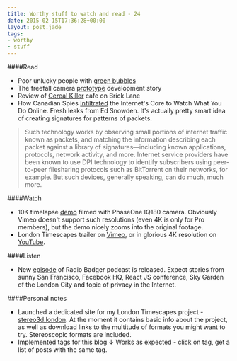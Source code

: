 ```yaml
---
title: Worthy stuff to watch and read - 24
date: 2015-02-15T17:36:28+00:00
layout: post.jade
tags:
- worthy
- stuff
---
```


####Read

* Poor unlucky people with [green bubbles](https://medium.com/message/its-kind-of-cheesy-being-green-2c72cc9e5eda)
* The freefall camera [prototype](http://www.skydivemag.com/article/the-freefall-camera) development story
* Review of [Cereal Killer](http://roisi.co.uk/tech-girl-town-cereal-killer-cafe/) cafe on Brick Lane
* How Canadian Spies [Infiltrated](http://motherboard.vice.com/read/how-canadian-spies-infiltrated-the-internets-core-to-watch-what-you-do-online) the Internet's Core to Watch What You Do Online. Fresh leaks from Ed Snowden. It's actually pretty smart idea of creating signatures for patterns of packets.

>Such technology works by observing small portions of internet traffic known as packets, and matching the information describing each packet against a library of signatures—including known applications, protocols, network activity, and more. Internet service providers have been known to use DPI technology to identify subscribers using peer-to-peer filesharing protocols such as BitTorrent on their networks, for example. But such devices, generally speaking, can do much, much more.

####Watch

* 10K timelapse [demo](https://vimeo.com/119343870) filmed with PhaseOne IQ180 camera. Obviously Vimeo doesn't support such resolutions (even 4K is only for Pro members), but the demo nicely zooms into the original footage.
* London Timescapes trailer on [Vimeo](https://vimeo.com/119159512), or in glorious 4K resolution on [YouTube](https://www.youtube.com/watch?v=v-uHmGNk_34).

####Listen

* New [episode](https://soundcloud.com/karismafilms/radiobadger-episode-12) of Radio Badger podcast is released. Expect stories from sunny San Francisco, Facebook HQ, React JS conference, Sky Garden of the London City and topic of privacy in the Internet.

####Personal notes

* Launched a dedicated site for my London Timescapes project - [stereo3d.london](http://stereo3d.london/). At the moment it contains basic info about the project, as well as download links to the multitude of formats you might want to try. Stereoscopic formats are included.
* Implemented tags for this blog ↓ Works as expected - click on tag, get a list of posts with the same tag.
